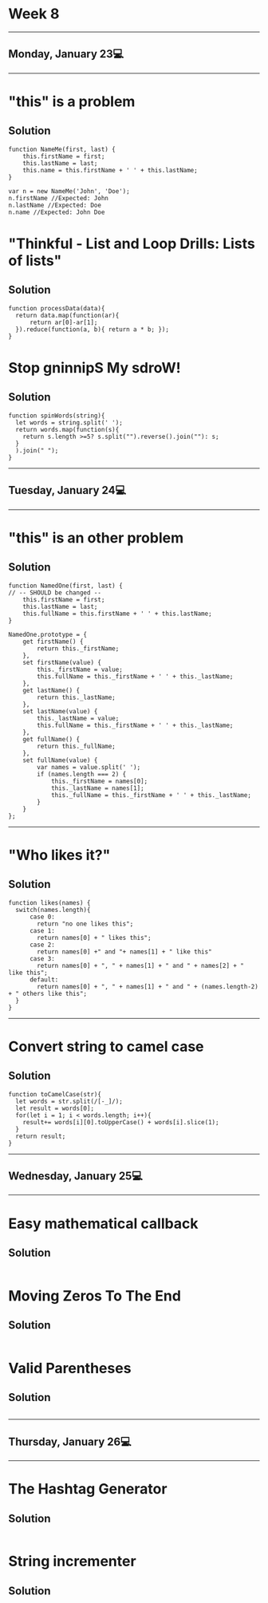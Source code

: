 # Week 8
---
## Monday, January 23💻
---
# "this" is a problem
## Solution
```
function NameMe(first, last) {
    this.firstName = first;
    this.lastName = last;
    this.name = this.firstName + ' ' + this.lastName;
}

var n = new NameMe('John', 'Doe');
n.firstName //Expected: John
n.lastName //Expected: Doe
n.name //Expected: John Doe
```
# "Thinkful - List and Loop Drills: Lists of lists"
## Solution
```
function processData(data){
  return data.map(function(ar){
      return ar[0]-ar[1];
  }).reduce(function(a, b){ return a * b; });
}
```
# Stop gninnipS My sdroW!
## Solution
```
function spinWords(string){
  let words = string.split(' ');
  return words.map(function(s){
    return s.length >=5? s.split("").reverse().join(""): s;
  }
  ).join(" ");
}
```
---
## Tuesday, January 24💻
---
# "this" is an other problem
## Solution
```
function NamedOne(first, last) {
// -- SHOULD be changed --
    this.firstName = first;
    this.lastName = last;
    this.fullName = this.firstName + ' ' + this.lastName;
}

NamedOne.prototype = {
    get firstName() {
        return this._firstName;
    },
    set firstName(value) {
        this._firstName = value;
        this.fullName = this._firstName + ' ' + this._lastName;
    },
    get lastName() {
        return this._lastName;
    },
    set lastName(value) {
        this._lastName = value;
        this.fullName = this._firstName + ' ' + this._lastName;
    },
    get fullName() {
        return this._fullName;
    },
    set fullName(value) {
        var names = value.split(' ');
        if (names.length === 2) {
            this._firstName = names[0];
            this._lastName = names[1];
            this._fullName = this._firstName + ' ' + this._lastName;
        }
    }
};
```
---
# "Who likes it?"
## Solution
```
function likes(names) {
  switch(names.length){
      case 0:
        return "no one likes this";
      case 1:
        return names[0] + " likes this";
      case 2:
        return names[0] +" and "+ names[1] + " like this"
      case 3:
        return names[0] + ", " + names[1] + " and " + names[2] + " like this";
      default:
        return names[0] + ", " + names[1] + " and " + (names.length-2) + " others like this";
  }
}
```
---
# Convert string to camel case
## Solution
```
function toCamelCase(str){
  let words = str.split(/[-_]/);
  let result = words[0];
  for(let i = 1; i < words.length; i++){
    result+= words[i][0].toUpperCase() + words[i].slice(1);
  }
  return result;
}
```
---
## Wednesday, January 25💻
---
# Easy mathematical callback
## Solution
```

```
# Moving Zeros To The End
## Solution
```

```
# Valid Parentheses
## Solution
```

```
---
## Thursday, January 26💻
---
# The Hashtag Generator
## Solution
```

```
# String incrementer
## Solution
```

```
